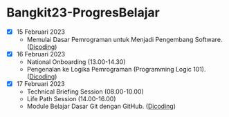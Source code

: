 # Bangkit23-ProgresBelajar
- [x] 15 Februari 2023
  * Memulai Dasar Pemrograman untuk Menjadi Pengembang Software. ([Dicoding](https://www.dicoding.com/academies/237))
- [x] 16 Februari 2023
  * National Onboarding (13.00-14.30)
  * Pengenalan ke Logika Pemrograman (Programming Logic 101). ([Dicoding](https://www.dicoding.com/academies/302))
- [x] 17 Februari 2023
  * Technical Briefing Session (08.00-10.00)
  * Life Path Session (14.00-16.00)
  * Module Belajar Dasar Git dengan GitHub. ([Dicoding](https://www.dicoding.com/academies/317))
